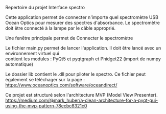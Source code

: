 Repertoire du projet Interface spectro

Cette application permet de connecter n'importe quel spectromètre USB Ocean Optics pour mesurer des spectres d'absorbance. Le spectromètre doit être connecté à la lampe par le câble approprié.

Une fenêtre principale permet de Connecter le spectromètre

Le fichier main.py permet de lancer l'application. Il doit être lancé avec un environnement virtuel qui \
contient les modules : PyQt5 et pyqtgraph et Phidget22 (import de numpy automatique)

Le dossier lib contient le .dll pour piloter le spectro. Ce fichier peut également se téléchager sur la page : https://www.oceanoptics.com/software/oceandirect/

Ce projet est structuré selon l'architecture MVP (Model View Presenter). https://medium.com/@mark_huber/a-clean-architecture-for-a-pyqt-gui-using-the-mvp-pattern-78ecbc8321c0
